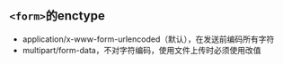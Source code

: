 
## `<form>`的enctype

- application/x-www-form-urlencoded（默认），在发送前编码所有字符
- multipart/form-data，不对字符编码，使用文件上传时必须使用改值
